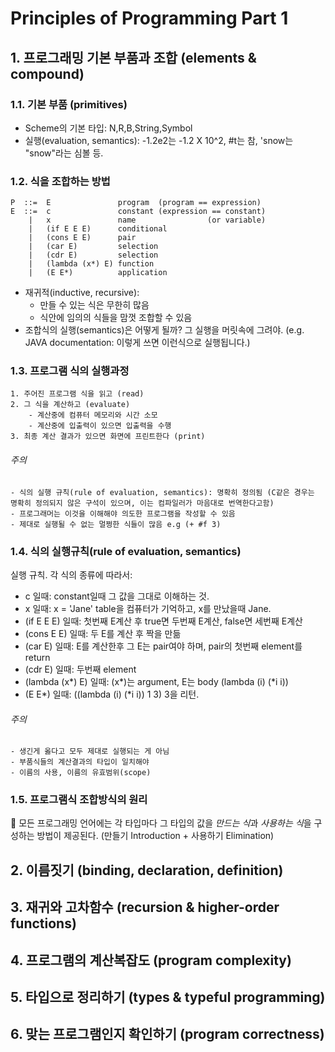 # Principles of Programming Part 1

## 1. 프로그래밍 기본 부품과 조합 (elements & compound)

### 1.1. 기본 부품 (primitives)
- Scheme의 기본 타입: N,R,B,String,Symbol
- 실행(evaluation, semantics): -1.2e2는 -1.2 X 10^2, #t는 참, 'snow는 "snow"라는 심볼 등.

### 1.2. 식을 조합하는 방법
    P  ::=  E               program  (program == expression)
    E  ::=  c               constant (expression == constant)
        |   x               name                (or variable)
        |   (if E E E)      conditional
        |   (cons E E)      pair
        |   (car E)         selection
        |   (cdr E)         selection
        |   (lambda (x*) E) function
        |   (E E*)          application

- 재귀적(inductive, recursive): 
    - 만들 수 있는 식은 무한히 많음
    - 식안에 임의의 식들을 맘껏 조합할 수 있음
- 조합식의 실행(semantics)은 어떻게 될까? 그 실행을 머릿속에 그려야. (e.g. JAVA documentation: 이렇게 쓰면 이런식으로 실행됩니다.)

### 1.3. 프로그램 식의 실행과정
    1. 주어진 프로그램 식을 읽고 (read)
    2. 그 식을 계산하고 (evaluate)
        - 계산중에 컴퓨터 메모리와 시간 소모
        - 계산중에 입출력이 있으면 입출력을 수행
    3. 최종 계산 결과가 있으면 화면에 프린트한다 (print)   

###### 주의
    - 식의 실행 규칙(rule of evaluation, semantics): 명확히 정의됨 (C같은 경우는 명확히 정의되지 않은 구석이 있으며, 이는 컴파일러가 마음대로 번역한다고함)
    - 프로그래머는 이것을 이해해야 의도한 프로그램을 작성할 수 있음
    - 제대로 실행될 수 없는 멀쩡한 식들이 많음 e.g (+ #f 3)

### 1.4. 식의 실행규칙(rule of evaluation, semantics)
실행 규칙. 각 식의 종류에 따라서:
- c 일때: constant일때 그 값을 그대로 이해하는 것.
- x 일때: x = 'Jane' table을 컴퓨터가 기억하고, x를 만났을때 Jane.
- (if E E E) 일때: 첫번째 E계산 후 true면 두번째 E계산, false면 세번째 E계산
- (cons E E) 일때: 두 E를 계산 후 짝을 만듦
- (car E) 일때: E를 계산한후 그 E는 pair여야 하며, pair의 첫번째 element를 return
- (cdr E) 일때: 두번째 element
- (lambda (x*) E) 일때: (x*)는 argument, E는 body (lambda (i) (*i i))
- (E E*) 일때: ((lambda (i) (*i i)) 1 3) 3을 리턴.

###### 주의
    - 생긴게 옳다고 모두 제대로 실행되는 게 아님
    - 부품식들의 계산결과의 타입이 일치해야
    - 이름의 사용, 이름의 유효범위(scope)

### 1.5. 프로그램식 조합방식의 원리
🌟 모든 프로그래밍 언어에는 각 타입마다 그 타입의 값을 *만드는 식*과 *사용하는 식*을 구성하는 방법이 제공된다. (만들기 Introduction + 사용하기 Elimination)

## 2. 이름짓기 (binding, declaration, definition)
## 3. 재귀와 고차함수 (recursion & higher-order functions)
## 4. 프로그램의 계산복잡도 (program complexity)
## 5. 타입으로 정리하기 (types & typeful programming)
## 6. 맞는 프로그램인지 확인하기 (program correctness)